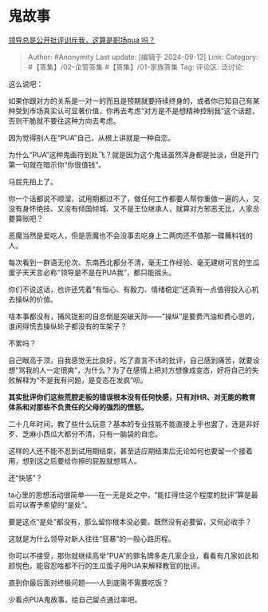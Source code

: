 # 鬼故事
[领导总是公开批评训斥我，这算是职场pua 吗？](https://www.zhihu.com/question/535671308/answer/3622891021)

> Author: #Anonymity
> Last update: [编辑于 2024-09-12]
> Link:
> Category: #【答集】/02-企管答集 #【答集】/01-家族答集 
> Tag: 
> 评论区:
> 泛讨论:

这么说吧：

如果你跟对方的关系是一对一的而且是预期就要持续终身的，或者你已知自己有某种受到市场真实认可显著价值，你再去考虑“对方是不是想精神控制我”这个话题，否则干脆就不要往这种方向去考虑。

因为觉得别人在“PUA”自己，从根上讲就是一种自恋。

为什么“PUA”这种鬼画符到处飞？就是因为这个鬼话虽然浑身都是扯淡，但是开门第一句就在暗示你“你很值钱”。

马屁先拍上了。

你一个话都说不顺溜，试用期都过不了，做任何工作都要人帮你重做一遍的人，又没有身怀绝技、又没有倾国倾城、又不是王位继承人，就算对方邪恶无比，人家总要算账吧？

恶魔当然是爱吃人，但是恶魔也不会没事去吃身上二两肉还不值那一碟蘸料钱的人。

每次看到一群语无伦次、东南西北都分不清，毫无工作经验、毫无建树可言的生瓜蛋子天天言必称“领导是不是在PUA我”，都只能摇头。

你们不说这话，也许还凭着“有恒心、有毅力、情绪稳定”还真有一点值得投入心机去操纵的价值。

啥本事都没有，捕风捉影的自恋倒是突破天际——“操纵”是要费汽油和费心思的，谁闲得慌去操纵轮子都没有的车架子？

不累吗？

自己眼高于顶，自我感觉无比良好，吃了直言不讳的批评，自己感到痛苦，就要设想“骂我的人一定很爽”，为什么？为了在感情上把对方想像成变态，好将自己的失败解释为“不是我有问题，是变态在发疯”呗。

**其实批评你们这些荒腔走板的错误根本没有任何快感，只有对HR、对无能的教育体系和对那些不负责任的父母的强烈的愤怒。**

二十几年时间，教了些什么玩意？基本的专业技能不能直接上手也罢了，连是非好歹、芝麻小西瓜大都分不清，只有一脑袋的自恋。

这样的人还不能不忍到试用期结束，甚至适应期结束后无论如何也要留一个接着用，想到这之后要给你擦的屁股就想骂人。

还“快感”？

ta心里的思想活动很简单——在一无是处之中，“能扛得住这个程度的批评”算是最后可以寄予希望的“是处”。

要是这点“是处”都没有，那么留你根本没必要。既然没有必要留，又何必收手？

这就是为什么领导对新人往往“狂暴”的一般心路历程。

你可以不接受，那你就继续高举“PUA”的罪名牌多走几家企业，看看有几家如此和颜悦色，能容忍啥都不行的生瓜蛋子用PUA来解释教官的批评。

直到你最后面对终极问题——人到底需不需要吃饭？

少看点PUA鬼故事，给自己留点通过率吧。